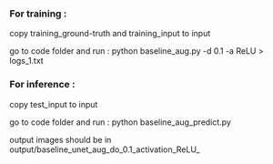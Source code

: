 ### For training :
copy training_ground-truth and training_input to input

go to code folder and run : python baseline_aug.py -d 0.1 -a ReLU > logs_1.txt

### For inference :
copy test_input to input

go to code folder and run : python baseline_aug_predict.py

output images should be in output/baseline_unet_aug_do_0.1_activation_ReLU_
